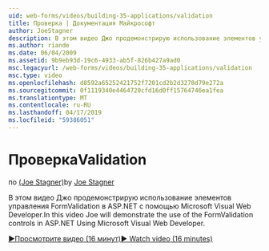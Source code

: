 ```yaml
---
uid: web-forms/videos/building-35-applications/validation
title: Проверка | Документация Майкрософт
author: JoeStagner
description: В этом видео Джо продемонстрирую использование элементов управления FormValidation в ASP.NET с помощью Microsoft Visual Web Developer.
ms.author: riande
ms.date: 06/04/2009
ms.assetid: 9b9eb93d-19c6-4933-ab5f-826b427a9ad0
msc.legacyurl: /web-forms/videos/building-35-applications/validation
msc.type: video
ms.openlocfilehash: d8592a65252421752f7201cd2b2d3278d79e272a
ms.sourcegitcommit: 0f1119340e4464720cfd16d0ff15764746ea1fea
ms.translationtype: MT
ms.contentlocale: ru-RU
ms.lasthandoff: 04/17/2019
ms.locfileid: "59386051"
---
```

# <a name="validation"></a><span data-ttu-id="59fe5-103">Проверка</span><span class="sxs-lookup"><span data-stu-id="59fe5-103">Validation</span></span>

<span data-ttu-id="59fe5-104">по [(Joe Stagner)](https://github.com/JoeStagner)</span><span class="sxs-lookup"><span data-stu-id="59fe5-104">by [Joe Stagner](https://github.com/JoeStagner)</span></span>

<span data-ttu-id="59fe5-105">В этом видео Джо продемонстрирую использование элементов управления FormValidation в ASP.NET с помощью Microsoft Visual Web Developer.</span><span class="sxs-lookup"><span data-stu-id="59fe5-105">In this video Joe will demonstrate the use of the FormValidation controls in ASP.NET Using Microsoft Visual Web Developer.</span></span>

[<span data-ttu-id="59fe5-106">&#9654;Просмотрите видео (16 минут)</span><span class="sxs-lookup"><span data-stu-id="59fe5-106">&#9654; Watch video (16 minutes)</span></span>](https://channel9.msdn.com/Blogs/ASP-NET-Site-Videos/validation)
